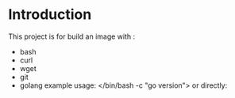 # Introduction
This project is for build an image with :
- bash
- curl
- wget
- git
- golang example usage: </bin/bash -c  "go version"> 
  or directly: <go version>